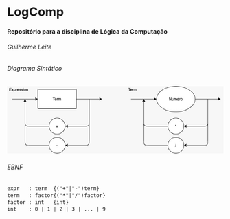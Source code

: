 # LogComp
#### Repositório para a disciplina de Lógica da Computação  

###### Guilherme Leite

###### Diagrama Sintático


![Image of DS](./DS.jpg)

###### EBNF

    expr   : term  {("+"|"-")term}
    term   : factor{("*"|"/")factor}
    factor : int   {int}
    int    : 0 | 1 | 2 | 3 | ... | 9
